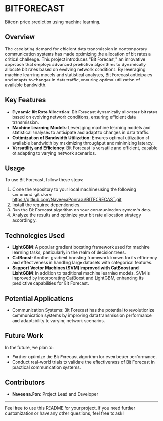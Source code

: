 # BITFORECAST
Bitcoin price prediction using machine learning.


## Overview
The escalating demand for efficient data transmission in contemporary communication systems has made optimizing the allocation of bit rates a critical challenge. This project introduces "Bit Forecast," an innovative approach that employs advanced predictive algorithms to dynamically allocate bit rates based on evolving network conditions. By leveraging machine learning models and statistical analyses, Bit Forecast anticipates and adapts to changes in data traffic, ensuring optimal utilization of available bandwidth.

## Key Features
- **Dynamic Bit Rate Allocation**: Bit Forecast dynamically allocates bit rates based on evolving network conditions, ensuring efficient data transmission.
- **Machine Learning Models**: Leveraging machine learning models and statistical analyses to anticipate and adapt to changes in data traffic.
- **Optimization of Bandwidth Utilization**: Ensures optimal utilization of available bandwidth by maximizing throughput and minimizing latency.
- **Versatility and Efficiency**: Bit Forecast is versatile and efficient, capable of adapting to varying network scenarios.

## Usage
To use Bit Forecast, follow these steps:
1. Clone the repository to your local machine using the following command:
git clone https://github.com/NaveenaPonrasu/BITFORECAST.git
2. Install the required dependencies.
3. Run the Bit Forecast algorithm on your communication system's data.
4. Analyze the results and optimize your bit rate allocation strategy accordingly.

## Technologies Used
- **LightGBM**: A popular gradient boosting framework used for machine learning tasks, particularly in the realm of decision trees.
- **CatBoost**: Another gradient boosting framework known for its efficiency and effectiveness in handling large datasets with categorical features.
- **Support Vector Machines (SVM) Improved with CatBoost and LightGBM**: In addition to traditional machine learning models, SVM is improved by incorporating CatBoost and LightGBM, enhancing its predictive capabilities for Bit Forecast.

## Potential Applications
- Communication Systems: Bit Forecast has the potential to revolutionize communication systems by improving data transmission performance and adaptability to varying network scenarios.

## Future Work
In the future, we plan to:
- Further optimize the Bit Forecast algorithm for even better performance.
- Conduct real-world trials to validate the effectiveness of Bit Forecast in practical communication systems.

## Contributors
- **Naveena.Pon**: Project Lead and Developer

---

Feel free to use this README for your project. If you need further customization or have any other questions, feel free to ask!
